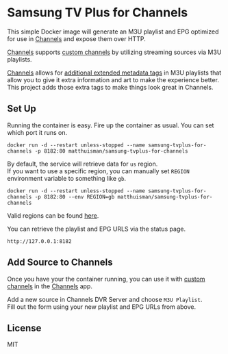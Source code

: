 # Samsung TV Plus for Channels

This simple Docker image will generate an M3U playlist and EPG optimized for use in [Channels](https://getchannels.com) and expose them over HTTP.

[Channels](https://getchannels.com) supports [custom channels](https://getchannels.com/docs/channels-dvr-server/how-to/custom-channels/) by utilizing streaming sources via M3U playlists.

[Channels](https://getchannels.com) allows for [additional extended metadata tags](https://getchannels.com/docs/channels-dvr-server/how-to/custom-channels/#channels-extensions) in M3U playlists that allow you to give it extra information and art to make the experience better. This project adds those extra tags to make things look great in Channels.

## Set Up

Running the container is easy. Fire up the container as usual. You can set which port it runs on.

    docker run -d --restart unless-stopped --name samsung-tvplus-for-channels -p 8182:80 matthuisman/samsung-tvplus-for-channels

By default, the service will retrieve data for `us` region.  
If you want to use a specific region, you can manually set `REGION` environment variable to something like `gb`.  

    docker run -d --restart unless-stopped --name samsung-tvplus-for-channels -p 8182:80 --env REGION=gb matthuisman/samsung-tvplus-for-channels

Valid regions can be found [here](https://i.mjh.nz/SamsungTVPlus/regions.json).

You can retrieve the playlist and EPG URLS via the status page.

    http://127.0.0.1:8182

## Add Source to Channels

Once you have your the container running, you can use it with [custom channels](https://getchannels.com/docs/channels-dvr-server/how-to/custom-channels/) in the [Channels](https://getchannels.com) app.

Add a new source in Channels DVR Server and choose `M3U Playlist`.  
Fill out the form using your new playlist and EPG URLs from above.

## License

MIT
